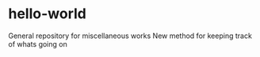 # hello-world
General repository for miscellaneous works
New method for keeping track of whats going on
